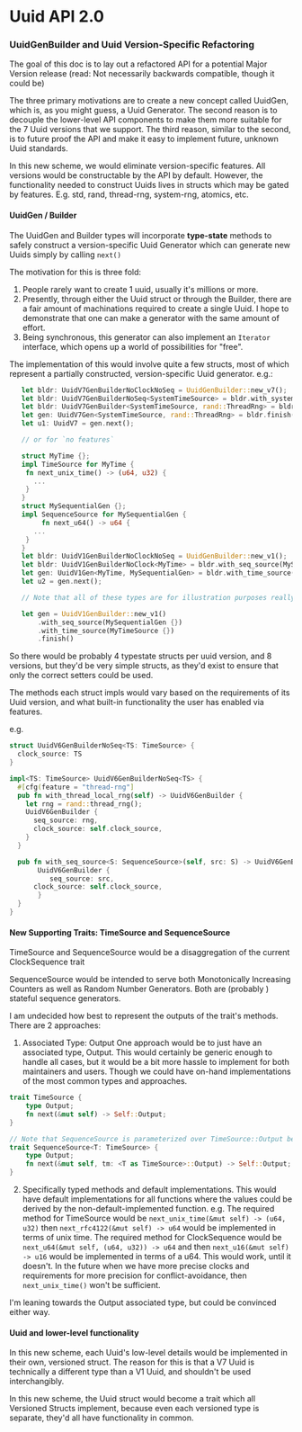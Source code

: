 
# Uuid API 2.0


### UuidGenBuilder and Uuid Version-Specific Refactoring

The goal of this doc is to lay out a refactored API for a potential Major Version release (read: Not necessarily backwards compatible, though it could be)

The three primary motivations are to create a new concept called UuidGen, which is, as you might guess, a Uuid Generator.  The second reason is to decouple the lower-level API components to make them more suitable for the 7 Uuid versions that we support. The third reason, similar to the second, is to future proof the API and make it easy to implement future, unknown Uuid standards.

In this new scheme, we would eliminate version-specific features.  All versions would be constructable by the API by default.  However, the functionality needed to construct Uuids lives in structs which may be gated by features.  E.g. std, rand, thread-rng, system-rng, atomics, etc.

#### UuidGen / Builder

The UuidGen and Builder types will incorporate **type-state** methods to safely construct a version-specific Uuid Generator which can generate new Uuids simply by calling `next()`

The motivation for this is three fold:

1. People rarely want to create 1 uuid, usually it's millions or more.
2. Presently, through either the Uuid struct or through the Builder, there are a fair amount of machinations required to create a single Uuid. I hope to demonstrate that one can make a generator with the same amount of effort.
3. Being synchronous, this generator can also implement an `Iterator` interface, which opens up a world of possibilities for "free".

The implementation of this would involve quite a few structs, most of which represent a partially constructed, version-specific Uuid generator.
e.g.:

```rust
   let bldr: UuidV7GenBuilderNoClockNoSeq = UuidGenBuilder::new_v7();
   let bldr: UuidV7GenBuilderNoSeq<SystemTimeSource> = bldr.with_system_time();                  // assumes feature="std"
   let bldr: UuidV7GenBuilder<SystemTimeSource, rand::ThreadRng> = bldr.with_thread_local_rng(); // assumes feature="thread-rng"
   let gen: UuidV7Gen<SystemTimeSource, rand::ThreadRng> = bldr.finish();
   let u1: UuidV7 = gen.next();

   // or for `no features`

   struct MyTime {};
   impl TimeSource for MyTime {
   	fn next_unix_time() -> (u64, u32) {
	  ...
	}
   }
   struct MySequentialGen {};
   impl SequenceSource for MySequentialGen {
        fn next_u64() -> u64 {
	  ...
	}
   }
   let bldr: UuidV1GenBuilderNoClockNoSeq = UuidGenBuilder::new_v1();
   let bldr: UuidV1GenBuilderNoClock<MyTime> = bldr.with_seq_source(MySequentialGen {});
   let gen: UuidV1Gen<MyTime, MySequentialGen> = bldr.with_time_source(MyTimeSource {}).finish();
   let u2 = gen.next();

   // Note that all of these types are for illustration purposes really a user would just do

   let gen = UuidV1GenBuilder::new_v1()
       .with_seq_source(MySequentialGen {})
       .with_time_source(MyTimeSource {})
       .finish()

```

So there would be probably 4 typestate structs per uuid version, and 8 versions, but they'd be very simple structs, as they'd exist to ensure that only the correct setters could be used.

The methods each struct impls would vary based on the requirements of its Uuid version, and what built-in functionality the user has enabled via features.

e.g.

```rust
struct UuidV6GenBuilderNoSeq<TS: TimeSource> {
  clock_source: TS
}

impl<TS: TimeSource> UuidV6GenBuilderNoSeq<TS> {
  #[cfg(feature = "thread-rng"]
  pub fn with_thread_local_rng(self) -> UuidV6GenBuilder {
  	let rng = rand::thread_rng();
	UuidV6GenBuilder {
	  seq_source: rng,
	  clock_source: self.clock_source,
	}
  }

  pub fn with_seq_source<S: SequenceSource>(self, src: S) -> UuidV6GenBuilder {
       UuidV6GenBuilder {
          seq_source: src,
	  clock_source: self.clock_source,
       }
  }
}
```


#### New Supporting Traits:  TimeSource and SequenceSource

TimeSource and SequenceSource would be a disaggregation of the current ClockSequence trait

SequenceSource would be intended to serve both Monotonically Increasing Counters as well as Random Number Generators.
Both are (probably ) stateful sequence generators.

I am undecided how best to represent the outputs of the trait's methods.
There are 2 approaches:

1. Associated Type: Output
One approach would be to just have an associated type, Output.  This would certainly be generic enough to handle all cases, but it would be a bit more hassle to implement for both maintainers and users.
Though we could have on-hand implementations of the most common types and approaches.

```rust
trait TimeSource {
    type Output;
    fn next(&mut self) -> Self::Output;
}

// Note that SequenceSource is parameterized over TimeSource::Output because some implementations might want to track the previous Clock output to see if it was a duplicate before increasing their counter.
trait SequenceSource<T: TimeSource> {
    type Output;
    fn next(&mut self, tm: <T as TimeSource>::Output) -> Self::Output;
}
```

2. Specifically typed methods and default implementations.
This would have default implementations for all functions where the values could be derived by the non-default-implemented function.
e.g. The required method for TimeSource would be `next_unix_time(&mut self) -> (u64, u32)`   then `next_rfc4122(&mut self) -> u64` would be implemented in terms of unix time.
     The required method for ClockSequence would be `next_u64(&mut self, (u64, u32)) -> u64` and then `next_u16(&mut self) -> u16` would be implemented in terms of a u64.
This would work, until it doesn't. In the future when we have more precise clocks and requirements for more precision for conflict-avoidance, then `next_unix_time()` won't be sufficient.

I'm leaning towards the Output associated type, but could be convinced either way.


#### Uuid and lower-level functionality

In this new scheme, each Uuid's low-level details would be implemented in their own, versioned struct. The reason for this is that a V7 Uuid is technically a different type than a V1 Uuid, and shouldn't be used interchangibly.

In this new scheme, the Uuid struct would become a trait which all Versioned Structs implement, because even each versioned type is separate, they'd all have functionality in common.

